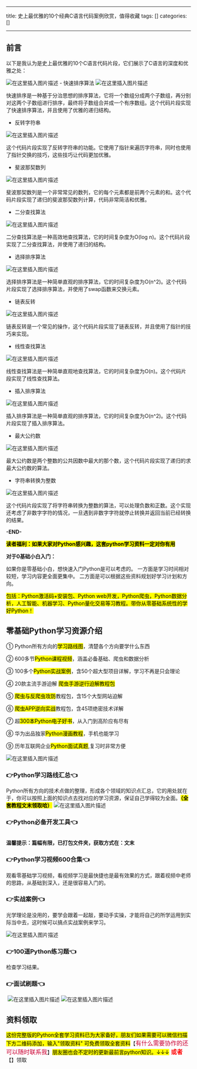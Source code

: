 
--- 
title:  史上最优雅的10个经典C语言代码案例欣赏，值得收藏 
tags: []
categories: [] 

---
## 前言

以下是我认为是史上最优雅的10个C语言代码片段，它们展示了C语言的深度和优雅之处：

<img src="https://img-blog.csdnimg.cn/direct/e2e1c78afa52474784f71e074641f16f.png#pic_center" alt="在这里插入图片描述">
- 快速排序算法
<img src="https://img-blog.csdnimg.cn/direct/c3039874f0d24006a1d21d6c39f3b11d.png#pic_center" alt="在这里插入图片描述">

快速排序是一种基于分治思想的排序算法，它将一个数组分成两个子数组，再分别对这两个子数组进行排序，最终将子数组合并成一个有序数组。这个代码片段实现了快速排序算法，并且使用了优雅的递归结构。
- 反转字符串
<img src="https://img-blog.csdnimg.cn/direct/3cfb90fbdc9e4d7b85eab8bc919303f4.png#pic_center" alt="在这里插入图片描述">

这个代码片段实现了反转字符串的功能。它使用了指针来遍历字符串，同时也使用了指针交换的技巧，这些技巧让代码更加优雅。
- 斐波那契数列
<img src="https://img-blog.csdnimg.cn/direct/113a4942cf3d4deea8f052316d7b0dc8.png#pic_center" alt="在这里插入图片描述">

斐波那契数列是一个非常常见的数列，它的每个元素都是前两个元素的和。这个代码片段实现了递归的斐波那契数列计算，代码非常简洁和优雅。
- 二分查找算法
<img src="https://img-blog.csdnimg.cn/direct/1d6ca4ed1765430c852abd18fb2e61bc.png#pic_center" alt="在这里插入图片描述">

二分查找算法是一种高效地查找算法，它的时间复杂度为O(log n)。这个代码片段实现了二分查找算法，并使用了递归的结构。
- 选择排序算法
<img src="https://img-blog.csdnimg.cn/direct/f6a7b795f33a4ba0b515d10a78ef9ca5.png#pic_center" alt="在这里插入图片描述">

选择排序算法是一种简单直观的排序算法，它的时间复杂度为O(n^2)。这个代码片段实现了选择排序算法，并使用了swap函数来交换元素。
- 链表反转
<img src="https://img-blog.csdnimg.cn/direct/1b43d79e8cf6423db515c8af8a630afe.png#pic_center" alt="在这里插入图片描述">

链表反转是一个常见的操作，这个代码片段实现了链表反转，并且使用了指针的技巧来实现。
- 线性查找算法
<img src="https://img-blog.csdnimg.cn/direct/4e5b32f73d2b4b01a46f7ae0cee3d995.png#pic_center" alt="在这里插入图片描述">

线性查找算法是一种简单直观地查找算法，它的时间复杂度为O(n)。这个代码片段实现了线性查找算法。
- 插入排序算法
<img src="https://img-blog.csdnimg.cn/direct/19d7c831a41f4f7b9d4aec7525aa9e60.png#pic_center" alt="在这里插入图片描述">

插入排序算法是一种简单直观的排序算法，它的时间复杂度为O(n^2)。这个代码片段实现了插入排序算法。
- 最大公约数
<img src="https://img-blog.csdnimg.cn/direct/036008abe043436580376c0c196c8cd8.png#pic_center" alt="在这里插入图片描述">

最大公约数是两个整数的公共因数中最大的那个数，这个代码片段实现了递归的求最大公约数的算法。
- 字符串转换为整数
<img src="https://img-blog.csdnimg.cn/direct/fc003633eb3848e98c6ebd33e055c837.png#pic_center" alt="在这里插入图片描述">

这个代码片段实现了将字符串转换为整数的算法，可以处理负数和正数。这个实现还考虑了非数字字符的情况，一旦遇到非数字字符就停止转换并返回当前已经转换的结果。

**-END-**

<mark>**读者福利：如果大家对Python感兴趣，这套python学习资料一定对你有用**</mark>

**对于0基础小白入门：**

>  
 如果你是零基础小白，想快速入门Python是可以考虑的。 
 一方面是学习时间相对较短，学习内容更全面更集中。 二方面是可以根据这些资料规划好学习计划和方向。 


<mark>包括：Python激活码+安装包、Python web开发，Python爬虫，Python数据分析，人工智能、机器学习、Python量化交易等习教程。带你从零基础系统性的学好Python！</mark>

## 零基础Python学习资源介绍

① Python所有方向的<mark>学习路线图</mark>，清楚各个方向要学什么东西

② 600多节<mark>Python课程视频</mark>，涵盖必备基础、爬虫和数据分析

③ 100多个<mark>Python实战案例</mark>，含50个超大型项目详解，学习不再是只会理论

④ 20款主流手游迫解 <mark>爬虫手游逆行迫解教程包</mark>

⑤ <mark>爬虫与反爬虫攻防</mark>教程包，含15个大型网站迫解

⑥ <mark>爬虫APP逆向实战</mark>教程包，含45项绝密技术详解

⑦ 超<mark>300本Python电子好书</mark>，从入门到高阶应有尽有

⑧ 华为出品独家<mark>Python漫画教程</mark>，手机也能学习

⑨ 历年互联网企业<mark>Python面试真题</mark>,复习时非常方便

<img src="https://img-blog.csdnimg.cn/7c1055f9bb6e41af9262556bdf20e084.png#pic_center" alt="在这里插入图片描述">

### 👉Python学习路线汇总👈

Python所有方向的技术点做的整理，形成各个领域的知识点汇总，它的用处就在于，你可以按照上面的知识点去找对应的学习资源，保证自己学得较为全面。<mark>**（全套教程文末领取哈）**</mark> <img src="https://img-blog.csdnimg.cn/9f969354b48f4e3ab0253e89203deca2.png#pic_center" alt="在这里插入图片描述">

### 👉Python必备开发工具👈

<img src="https://img-blog.csdnimg.cn/img_convert/6be280b059df8debff4a4b52d6a6ad1f.png#pic_center" alt="">

**温馨提示：篇幅有限，已打包文件夹，获取方式在：文末**

### 👉Python学习视频600合集👈

观看零基础学习视频，看视频学习是最快捷也是最有效果的方式，跟着视频中老师的思路，从基础到深入，还是很容易入门的。 <img src="https://img-blog.csdnimg.cn/img_convert/f2a1e9c7368b6ac7d169ab4147b537f4.png#pic_center" alt="">

### 👉实战案例👈

光学理论是没用的，要学会跟着一起敲，要动手实操，才能将自己的所学运用到实际当中去，这时候可以搞点实战案例来学习。

<img src="https://img-blog.csdnimg.cn/6cf364e7eeb64b0da07021bce5a59ec6.png#pic_center" alt="在这里插入图片描述">

### 👉100道Python练习题👈

检查学习结果。<img src="https://img-blog.csdnimg.cn/img_convert/15bc30b75e1de8c9fa2daab3742d4430.png#pic_center" alt="">

### 👉面试刷题👈

<img src="https://img-blog.csdnimg.cn/img_convert/99f6475fb1237ba21e45d55c67bf83f4.png#pic_center" alt="">

<img src="https://img-blog.csdnimg.cn/3360d1bcb588491dac483ff4c30fb05c.png#pic_center" alt="在这里插入图片描述">

<img src="https://img-blog.csdnimg.cn/49fe592a1ae644c2822a1b4a850724cd.png#pic_center" alt="在这里插入图片描述">

## 资料领取

<mark>这份完整版的Python全套学习资料已为大家备好，朋友们如果需要可以微信扫描下方二维码添加，输入"领取资料" 可免费领取全套资料</mark>【<font color="#CC0033" size="3" face="微软雅黑">有什么需要协作的还可以随时联系我</font>】<mark>朋友圈也会不定时的更新最前言python知识。↓↓↓</mark><font color="red" size="3"> **或者**</font> 【】领取

